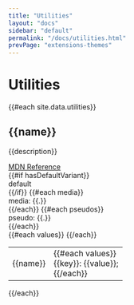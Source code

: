 ```yaml
---
title: "Utilities"
layout: "docs"
sidebar: "default"
permalink: "/docs/utilities.html"
prevPage: "extensions-themes"
---
```


# Utilities

<div class="">
    {{#each site.data.utilities}}
    <div class="mb-16">
        <a name="{{name}}" class=""></a>
        <h2 class="mb-3">{{name}}</h2>
        <div class="mb-2">{{description}}</div>
        <div class="mb-4 flex items-center gap-2">
            <a href="{{url}}" target="_blank" class="flex items-center gap-1 no-underline hover:underline text-neutral-700 cursor-pointer">
                <div class="flex items-center text-base">
                    <svg width="1em" height="1em"><use xlink:href="/sprite.svg#external-link"></use></svg>
                </div>
                <div class="text-sm">MDN Reference</div>
            </a>
        </div>
        <div class="mb-4 flex gap-2 flex-wrap">
            {{#if hasDefaultVariant}}
            <div class="py-1 px-2 bg-gray-900 text-white text-xs rounded-lg">
                <span class="font-bold">default</span>
            </div>
            {{/if}}
            {{#each media}}
            <div class="py-1 px-2 bg-gray-700 text-white text-xs rounded-lg">
                <span>media: <span class="font-bold">{{.}}</span></span>
            </div>
            {{/each}}
            {{#each pseudos}}
            <div class="py-1 px-2 bg-gray-200 text-xs rounded-lg">
                <span>pseudo: <span class="font-bold">{{.}}</span></span>
            </div>
            {{/each}}
        </div>
        <div class="max-h-96 overflow-auto text-gray-500">
            <table class="w-full mt-0 mb-0">
                {{#each values}}
                <tr class="border border-gray-200 text-xs">
                    <td class="p-4 font-mono bg-gray-100 text-blue-600">
                        <span>{{name}}</span>
                    </td>
                    <td class="p-4 font-mono text-gray-800">
                        {{#each values}}
                        <div class="mb-1">
                            <span class="text-indigo-700">{{key}}</span>: {{value}};
                        </div>
                        {{/each}}
                    </td>
                </tr>
                {{/each}}
            </table>
        </div>
    </div>
    {{/each}}
</div>
